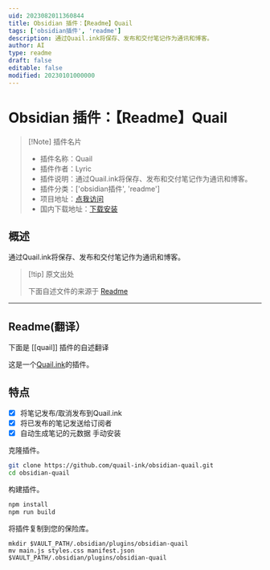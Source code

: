 ```yaml
---
uid: 2023082011360844
title: Obsidian 插件：【Readme】Quail
tags: ['obsidian插件', 'readme']
description: 通过Quail.ink将保存、发布和交付笔记作为通讯和博客。
author: AI
type: readme
draft: false
editable: false
modified: 20230101000000
---
```


# Obsidian 插件：【Readme】Quail

> [!Note] 插件名片
> - 插件名称：Quail
> - 插件作者：Lyric
> - 插件说明：通过Quail.ink将保存、发布和交付笔记作为通讯和博客。
> - 插件分类：['obsidian插件', 'readme']
> - 项目地址：[点我访问](https://github.com/lyricat/obsidian-quail)
> - 国内下载地址：[下载安装](https://pkmer.cn/products/plugin/pluginMarket/?quail)

## 概述

通过Quail.ink将保存、发布和交付笔记作为通讯和博客。



> [!tip] 原文出处
> 
>下面自述文件的来源于 [Readme](https://ghproxy.net/https://raw.githubusercontent.com/lyricat/obsidian-quail/master/README.md)
> 

---

## Readme(翻译）

下面是 [[quail]] 插件的自述翻译


这是一个[Quail.ink](https://quail.ink)的插件。
## 特点

- [x] 将笔记发布/取消发布到Quail.ink
- [x] 将已发布的笔记发送给订阅者
- [x] 自动生成笔记的元数据
手动安装

克隆插件。

```bash
git clone https://github.com/quail-ink/obsidian-quail.git
cd obsidian-quail
```

构建插件。

```bash
npm install
npm run build
```

将插件复制到您的保险库。

```
mkdir $VAULT_PATH/.obsidian/plugins/obsidian-quail
mv main.js styles.css manifest.json $VAULT_PATH/.obsidian/plugins/obsidian-quail
```



